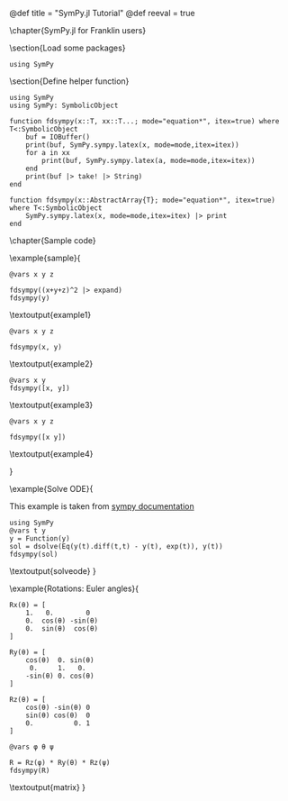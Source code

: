 @def title = "SymPy.jl Tutorial"
@def reeval = true

\chapter{SymPy.jl for Franklin users}

\section{Load some packages}

```julia:load
using SymPy
```

\section{Define helper function}

```julia:definefdsympy
using SymPy
using SymPy: SymbolicObject

function fdsympy(x::T, xx::T...; mode="equation*", itex=true) where T<:SymbolicObject
    buf = IOBuffer()
    print(buf, SymPy.sympy.latex(x, mode=mode,itex=itex))
    for a in xx
        print(buf, SymPy.sympy.latex(a, mode=mode,itex=itex))
    end
    print(buf |> take! |> String)
end

function fdsympy(x::AbstractArray{T}; mode="equation*", itex=true) where T<:SymbolicObject
    SymPy.sympy.latex(x, mode=mode,itex=itex) |> print
end

```

\chapter{Sample code}

\example{sample}{
```julia:example1
@vars x y z

fdsympy((x+y+z)^2 |> expand)
fdsympy(y)
```

\textoutput{example1}

```julia:example2
@vars x y z

fdsympy(x, y)
```

\textoutput{example2}


```julia:example3
@vars x y
fdsympy([x, y])
```

\textoutput{example3}

```julia:example4
@vars x y z

fdsympy([x y])
```

\textoutput{example4}


}


\example{Solve ODE}{

This example is taken from [sympy documentation](https://docs.sympy.org/latest/tutorial/intro.html#the-power-of-symbolic-computation)

```julia:solveode
using SymPy
@vars t y
y = Function(y)
sol = dsolve(Eq(y(t).diff(t,t) - y(t), exp(t)), y(t))
fdsympy(sol)
```

\textoutput{solveode}
}

\example{Rotations: Euler angles}{
```julia:matrix
Rx(θ) = [
    1.   0.        0
    0.  cos(θ) -sin(θ)
    0.  sin(θ)  cos(θ)
]

Ry(θ) = [
    cos(θ)  0. sin(θ)
     0.     1.   0.
    -sin(θ) 0. cos(θ)
]

Rz(θ) = [
    cos(θ) -sin(θ) 0
    sin(θ) cos(θ)  0
    0.          0. 1
]

@vars φ θ ψ

R = Rz(φ) * Ry(θ) * Rz(ψ)
fdsympy(R)
```

\textoutput{matrix}
}
